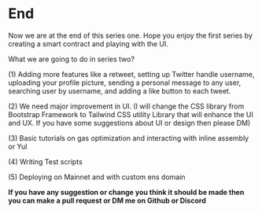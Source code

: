 # End
Now we are at the end of this series one. Hope you enjoy the first series by creating a smart contract and playing with the UI. 

What we are going to do in series two? 

(1) Adding more features like a retweet, setting up Twitter handle username, uploading your profile picture, sending a personal message to any user, searching user by username, and adding a like button to each tweet.

(2) We need major improvement in UI. (I will change the CSS library from Bootstrap Framework to Tailwind CSS utility Library that will enhance the UI and UX. If you have some suggestions about UI or design then please DM)

(3) Basic tutorials on gas optimization and interacting with inline assembly or Yul

(4) Writing Test scripts

(5) Deploying on Mainnet and with custom ens domain

<b>If you have any suggestion or change you think it should be made then you can make a pull request or DM me on Github or Discord </b>
